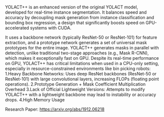 YOLACT++ is an enhanced version of the original YOLACT model, developed for real-time instance segmentation. It balances speed and accuracy by decoupling mask generation from instance classification and bounding box regression, a design that significantly boosts speed on GPU-accelerated systems with CUDA.

It uses a backbone network (typically ResNet-50 or ResNet-101) for feature extraction, and a prototype network generates a set of universal mask prototypes for the entire image.
YOLACT++  generates masks in parallel with detection, unlike traditional two-stage approaches (e.g., Mask R-CNN), which makes it exceptionally fast on GPU.
Despite its real-time performance on GPU, YOLACT++ has critical limitations when used in a CPU-only setting, especially in resource-constrained environments like bin picking robots:
1.Heavy Backbone Networks: Uses deep ResNet backbones (ResNet-50 or ResNet-101) with large convolutional layers, increasing FLOPs (floating point operations).
2.Prototype Generation + Mask Coefficient Multiplication Overhead
3.Lack of Official Lightweight Versions: Attempts to modify YOLACT++ with a lightweight backbone may lead to instability or accuracy drops.
4.High Memory Usage

Research Paper: https://arxiv.org/abs/1912.06218

